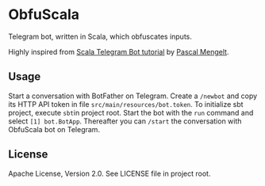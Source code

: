 # ObfuScala
Telegram bot, written in Scala, which obfuscates inputs.

Highly inspired from [Scala Telegram Bot tutorial](https://github.com/pme123/scala-telegrambot4s) by [Pascal Mengelt](https://github.com/pme123).

## Usage
Start a conversation with BotFather on Telegram. Create a `/newbot` and copy its HTTP API token in file `src/main/resources/bot.token`. To initialize sbt project, execute `sbt`in project root.  Start the bot with the `run` command and select `[1] bot.BotApp`. Thereafter you can `/start` the conversation with ObfuScala bot on Telegram.

## License
Apache License, Version 2.0. See LICENSE file in project root.